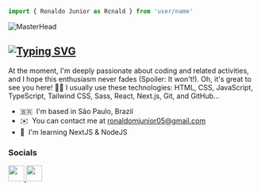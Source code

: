 ```js 
import { Ronaldo Junior as Rcnald } from 'user/name'
```

![MasterHead](https://cdnb.artstation.com/p/assets/images/images/029/320/295/original/bogdan-mb0sco-coffeeanim.gif?1601147277)

[![Typing SVG](https://readme-typing-svg.herokuapp.com?font=Fira+Code&pause=1000&color=F7F7F7&random=false&width=435&lines=%F0%9F%92%9C+Hi%2C+I'm+%7BRcnald%7D!;I'm+a+NextJS+Developer+%F0%9F%94%A5;%F0%9F%8F%96%EF%B8%8F+feel+free+to+explorer+my+profile)](https://git.io/typing-svg)
----------------------


At the moment, I'm deeply passionate about coding and related activities, and I hope this enthusiasm never fades (Spoiler: It won't!). Oh, it's great to see you here! 👋😁 I usually use these technologies: HTML, CSS, JavaScript, TypeScript, Tailwind CSS, Sass, React, Next.js, Git, and GitHub...

* 🇧🇷  I'm based in São Paulo, Brazil
* ✉️  You can contact me at [ronaldomjunior05@gmail.com](mailto:ronaldomjunior05@gmail.com)
* 🧠  I'm learning NextJS & NodeJS

### Socials

<p align="left"> <a href="https://www.github.com/rcnald" target="_blank" rel="noreferrer"> <picture> <source media="(prefers-color-scheme: dark)" srcset="https://raw.githubusercontent.com/danielcranney/readme-generator/main/public/icons/socials/github-dark.svg" /> <source media="(prefers-color-scheme: light)" srcset="https://raw.githubusercontent.com/danielcranney/readme-generator/main/public/icons/socials/github.svg" /> <img src="https://raw.githubusercontent.com/danielcranney/readme-generator/main/public/icons/socials/github.svg" width="32" height="32" /> </picture> </a> <a href="https://www.linkedin.com/in/ronaldo-mota-junior" target="_blank" rel="noreferrer"> <picture> <source media="(prefers-color-scheme: dark)" srcset="https://raw.githubusercontent.com/danielcranney/readme-generator/main/public/icons/socials/linkedin-dark.svg" /> <source media="(prefers-color-scheme: light)" srcset="https://raw.githubusercontent.com/danielcranney/readme-generator/main/public/icons/socials/linkedin.svg" /> <img src="https://raw.githubusercontent.com/danielcranney/readme-generator/main/public/icons/socials/linkedin.svg" width="32" height="32" /> </picture> </a></p>
